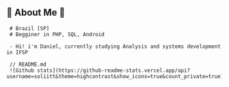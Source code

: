 ## 🦆 About Me 🦆

     # Brazil [SP]
     # Begginer in PHP, SQL, Android

     - Hi! i'm Daniel, currently studying Analysis and systems development in IFSP
     
     // README.md
     ![Github stats](https://github-readme-stats.vercel.app/api?username=soliitt&theme=highcontrast&show_icons=true&count_private=true)

